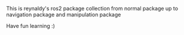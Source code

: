 This is reynaldy's ros2 package collection from normal package up to navigation package and manipulation package


Have fun learning :)
